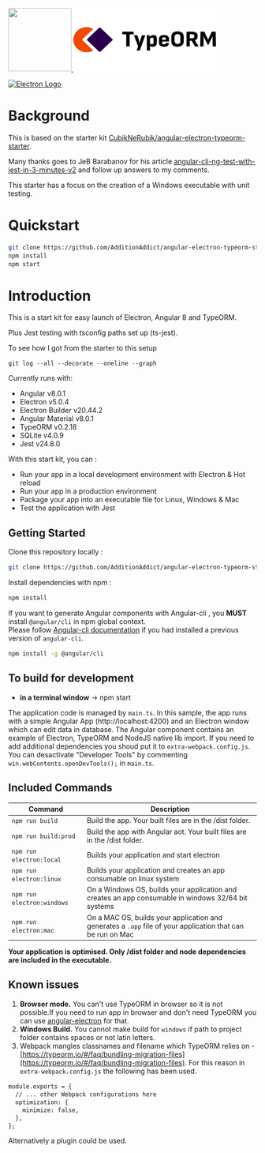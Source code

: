<div>
  <a href="https://angular.io/">
    <img style="display: inline-block" src="https://angular.io/assets/images/logos/angular/angular.svg" width="128" height="128">
  </a>
  <a href="http://typeorm.io/">
    <img style="display: inline-block" src="https://github.com/typeorm/typeorm/raw/master/resources/logo_big.png" width="292" height="128">
  </a>
  <br>
</div>

[![Electron Logo](https://electronjs.org/images/electron-logo.svg)](https://electronjs.org)

# Background

This is based on the starter kit [CubikNeRubik/angular-electron-typeorm-starter](https://github.com/CubikNeRubik/angular-electron-typeorm-starter).

Many thanks goes to JeB Barabanov for his article [angular-cli-ng-test-with-jest-in-3-minutes-v2](https://blog.angularindepth.com/angular-cli-ng-test-with-jest-in-3-minutes-v2-1060ddd7908d) and follow up answers to my comments.

This starter has a focus on the creation of a Windows executable with unit testing.

# Quickstart
``` bash
git clone https://github.com/AdditionAddict/angular-electron-typeorm-starter-plus-jest.git
npm install
npm start
```

# Introduction

This is a start kit for easy launch of Electron, Angular 8 and TypeORM.

Plus Jest testing with tsconfig paths set up (ts-jest).

To see how I got from the starter to this setup
```
git log --all --decorate --oneline --graph
```

Currently runs with:

- Angular v8.0.1
- Electron v5.0.4
- Electron Builder v20.44.2
- Angular Material v8.0.1
- TypeORM v0.2.18
- SQLite v4.0.9
- Jest v24.8.0

With this start kit, you can :

- Run your app in a local development environment with Electron & Hot reload
- Run your app in a production environment
- Package your app into an executable file for Linux, Windows & Mac
- Test the application with Jest

## Getting Started

Clone this repository locally :

``` bash
git clone https://github.com/AdditionAddict/angular-electron-typeorm-starter-plus-jest.git
```

Install dependencies with npm :

``` bash
npm install
```

If you want to generate Angular components with Angular-cli , you **MUST** install `@angular/cli` in npm global context.  
Please follow [Angular-cli documentation](https://github.com/angular/angular-cli) if you had installed a previous version of `angular-cli`.

``` bash
npm install -g @angular/cli
```

## To build for development

- **in a terminal window** -> npm start  

The application code is managed by `main.ts`. In this sample, the app runs with a simple Angular App (http://localhost:4200) and an Electron window which can edit data in database. 
The Angular component contains an example of Electron, TypeORM and NodeJS native lib import.
If you need to add additional dependencies you shoud put it to `extra-webpack.config.js`.
You can desactivate "Developer Tools" by commenting `win.webContents.openDevTools();` in `main.ts`.

## Included Commands

|Command|Description|
|--|--|
|`npm run build`| Build the app. Your built files are in the /dist folder. |
|`npm run build:prod`| Build the app with Angular aot. Your built files are in the /dist folder. |
|`npm run electron:local`| Builds your application and start electron
|`npm run electron:linux`| Builds your application and creates an app consumable on linux system |
|`npm run electron:windows`| On a Windows OS, builds your application and creates an app consumable in windows 32/64 bit systems |
|`npm run electron:mac`|  On a MAC OS, builds your application and generates a `.app` file of your application that can be run on Mac |

**Your application is optimised. Only /dist folder and node dependencies are included in the executable.**

## Known issues

1. **Browser mode.** You can't use TypeORM in browser so it is not possible.If you need to run app in browser and don't need TypeORM you can use [angular-electron](https://github.com/maximegris/angular-electron) for that.
1. **Windows Build.** You cannot make build for `windows` if path to project folder contains spaces or not latin letters.
2. Webpack mangles classnames and filename which TypeORM relies on - [https://typeorm.io/#/faq/bundling-migration-files](https://typeorm.io/#/faq/bundling-migration-files). For this reason in `extra-webpack.config.js` the following has been used.

```
module.exports = {
  // ... other Webpack configurations here
  optimization: {
    minimize: false,
  },
};
```

Alternatively a plugin could be used.